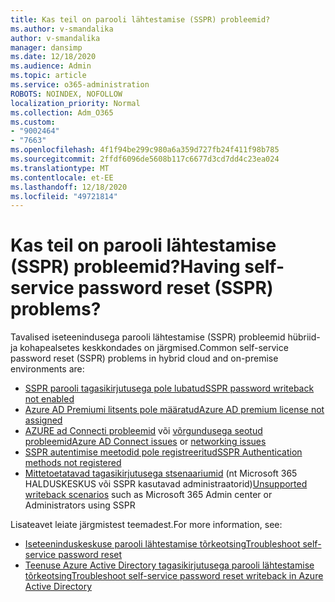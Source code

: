 ```yaml
---
title: Kas teil on parooli lähtestamise (SSPR) probleemid?
ms.author: v-smandalika
author: v-smandalika
manager: dansimp
ms.date: 12/18/2020
ms.audience: Admin
ms.topic: article
ms.service: o365-administration
ROBOTS: NOINDEX, NOFOLLOW
localization_priority: Normal
ms.collection: Adm_O365
ms.custom:
- "9002464"
- "7663"
ms.openlocfilehash: 4f1f94be299c980a6a359d727fb24f411f98b785
ms.sourcegitcommit: 2ffdf6096de5608b117c6677d3cd7dd4c23ea024
ms.translationtype: MT
ms.contentlocale: et-EE
ms.lasthandoff: 12/18/2020
ms.locfileid: "49721814"
---
```

# <a name="having-self-service-password-reset-sspr-problems"></a><span data-ttu-id="9c05c-102">Kas teil on parooli lähtestamise (SSPR) probleemid?</span><span class="sxs-lookup"><span data-stu-id="9c05c-102">Having self-service password reset (SSPR) problems?</span></span>

<span data-ttu-id="9c05c-103">Tavalised iseteenindusega parooli lähtestamise (SSPR) probleemid hübriid-ja kohapealsetes keskkondades on järgmised.</span><span class="sxs-lookup"><span data-stu-id="9c05c-103">Common self-service password reset (SSPR) problems in hybrid cloud and on-premise environments are:</span></span>

- [<span data-ttu-id="9c05c-104">SSPR parooli tagasikirjutusega pole lubatud</span><span class="sxs-lookup"><span data-stu-id="9c05c-104">SSPR password writeback not enabled</span></span>](https://docs.microsoft.com/azure/active-directory/authentication/tutorial-enable-sspr-writeback)
- [<span data-ttu-id="9c05c-105">Azure AD Premiumi litsents pole määratud</span><span class="sxs-lookup"><span data-stu-id="9c05c-105">Azure AD premium license not assigned</span></span>](https://docs.microsoft.com/azure/active-directory/authentication/concept-sspr-licensing)
- <span data-ttu-id="9c05c-106">[AZURE ad Connecti probleemid](https://docs.microsoft.com/azure/active-directory/hybrid/tshoot-connect-sync-errors) või [võrgundusega seotud probleemid](https://docs.microsoft.com/azure/active-directory/hybrid/tshoot-connect-connectivity)</span><span class="sxs-lookup"><span data-stu-id="9c05c-106">[Azure AD Connect issues](https://docs.microsoft.com/azure/active-directory/hybrid/tshoot-connect-sync-errors) or [networking issues](https://docs.microsoft.com/azure/active-directory/hybrid/tshoot-connect-connectivity)</span></span>
- [<span data-ttu-id="9c05c-107">SSPR autentimise meetodid pole registreeritud</span><span class="sxs-lookup"><span data-stu-id="9c05c-107">SSPR Authentication methods not registered</span></span>](https://mysignins.microsoft.com/security-info)
- <span data-ttu-id="9c05c-108">[Mittetoetatavad tagasikirjutusega stsenaariumid](https://docs.microsoft.com/azure/active-directory/authentication/concept-sspr-writeback#unsupported-writeback-operations) (nt Microsoft 365 HALDUSKESKUS või SSPR kasutavad administraatorid)</span><span class="sxs-lookup"><span data-stu-id="9c05c-108">[Unsupported writeback scenarios](https://docs.microsoft.com/azure/active-directory/authentication/concept-sspr-writeback#unsupported-writeback-operations) such as Microsoft 365 Admin center or Administrators using SSPR</span></span>


<span data-ttu-id="9c05c-109">Lisateavet leiate järgmistest teemadest.</span><span class="sxs-lookup"><span data-stu-id="9c05c-109">For more information, see:</span></span>

- [<span data-ttu-id="9c05c-110">Iseteeninduskeskuse parooli lähtestamise tõrkeotsing</span><span class="sxs-lookup"><span data-stu-id="9c05c-110">Troubleshoot self-service password reset</span></span>](https://docs.microsoft.com/azure/active-directory/authentication/troubleshoot-sspr)
- [<span data-ttu-id="9c05c-111">Teenuse Azure Active Directory tagasikirjutusega parooli lähtestamise tõrkeotsing</span><span class="sxs-lookup"><span data-stu-id="9c05c-111">Troubleshoot self-service password reset writeback in Azure Active Directory</span></span>](https://docs.microsoft.com/azure/active-directory/authentication/troubleshoot-sspr-writeback)

